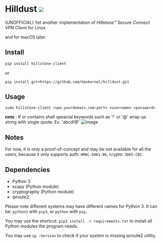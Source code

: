# Hilldust [![](https://img.shields.io/badge/python-3.8-blue.svg)](https://www.python.org/downloads/) 
(UNOFFICIAL) Yet another implementation of *Hillstone™ Secure Connect VPN Client* for Linux

and for macOS later.

## Install
```sh
pip install hillstone-client
```
or
```
pip install git+https://github.com/dankernel/hilldust.git
```
## Usage
```
sudo hillstone-client <vpn.yourdomain.com:port> <username> <password>
```
**note** : If <username> or <password> contains shell speacial keywords such as '!' or '@'
wrap up string with single quote. Ex. 'abcd!@'
  ![image](https://user-images.githubusercontent.com/8120041/152638891-9c1390ec-1fa6-4d4f-af25-29f92f0ac673.png)

## Notes
For now, it is only a proof-of-concept and may be not available for all the users,
because it only supports auth: `HMAC-SHA1-96`, crypto: `3DES-CBC`.

## Dependencies
- Python 3
- scapy (Python module)
- cryptography (Python module)
- iproute2

Please note different systems may have different names for Python 3.
It can be: `python3` with `pip3`, or `python` with `pip`,

You may use the shortcut: `pip3 install -r requirements.txt` to install all
Python modules the program needs.

You may use `ip -Version` to check if your system is missing iproute2 utility.
